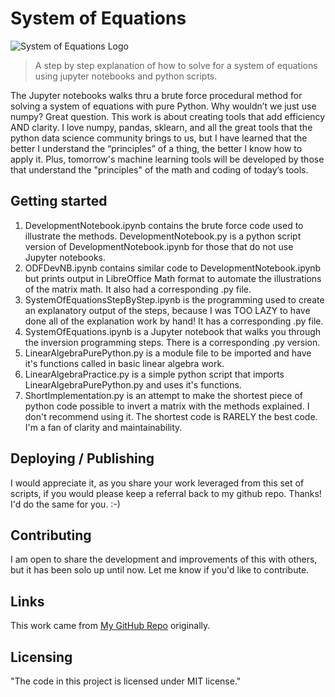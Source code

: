 
# System of Equations

![System of Equations Logo](https://github.com/ThomIves/SystemOfEquations/blob/master/System_of_Equations_Logo.png)
> A step by step explanation of how to solve for a system of equations using jupyter notebooks and python scripts.

The Jupyter notebooks walks thru a brute force procedural method for solving a system of equations with pure Python. Why wouldn’t we just use numpy? Great question. This work is about creating tools that add efficiency AND clarity. I love numpy, pandas, sklearn, and all the great tools that the python data science community brings to us, but I have learned that the better I understand the “principles” of a thing, the better I know how to apply it. Plus, tomorrow's machine learning tools will be developed by those that understand the "principles" of the math and coding of today’s tools.

## Getting started

1. DevelopmentNotebook.ipynb contains the brute force code used to illustrate the methods.
   DevelopmentNotebook.py is a python script version of DevelopmentNotebook.ipynb for those that do not use Jupyter notebooks.
2. ODFDevNB.ipynb contains similar code to DevelopmentNotebook.ipynb but prints output in LibreOffice Math format to automate the illustrations of the matrix math. It also had a corresponding .py file.
3. SystemOfEquationsStepByStep.ipynb is the programming used to create an explanatory output of the steps, because I was TOO LAZY to have done all of the explanation work by hand! It has a corresponding .py file.
4. SystemOfEquations.ipynb is a Jupyter notebook that walks you through the inversion programming steps. There is a corresponding .py version.
5. LinearAlgebraPurePython.py is a module file to be imported and have it's functions called in basic linear algebra work.
6. LinearAlgebraPractice.py is a simple python script that imports LinearAlgebraPurePython.py and uses it's functions.
7. ShortImplementation.py is an attempt to make the shortest piece of python code possible to invert a matrix with the methods explained. I don't recommend using it. The shortest code is RARELY the best code. I'm a fan of clarity and maintainability.

## Deploying / Publishing

I would appreciate it, as you share your work leveraged from this set of scripts, if you would please keep a referral back to my github repo. Thanks! I'd do the same for you. :-)

## Contributing

I am open to share the development and improvements of this with others, but it has been solo up until now. Let me know if you'd like to contribute.

## Links

This work came from [My GitHub Repo](https://github.com/ThomIves/SystemOfEquations) originally.

## Licensing

"The code in this project is licensed under MIT license."
